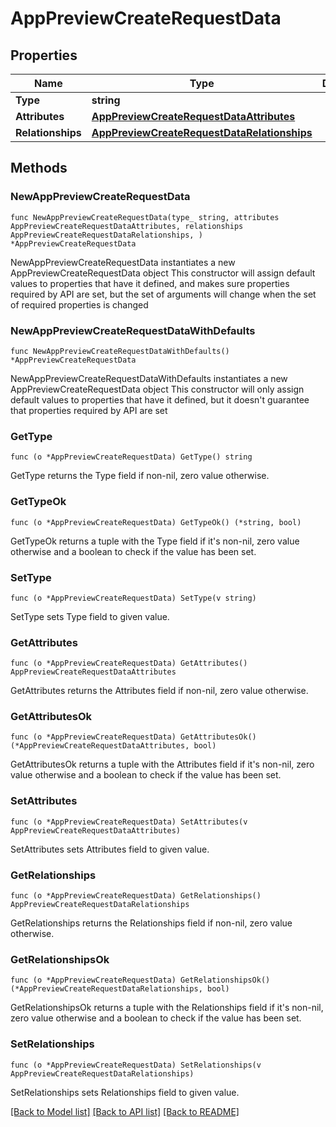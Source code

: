 # AppPreviewCreateRequestData

## Properties

Name | Type | Description | Notes
------------ | ------------- | ------------- | -------------
**Type** | **string** |  | 
**Attributes** | [**AppPreviewCreateRequestDataAttributes**](AppPreviewCreateRequest_data_attributes.md) |  | 
**Relationships** | [**AppPreviewCreateRequestDataRelationships**](AppPreviewCreateRequest_data_relationships.md) |  | 

## Methods

### NewAppPreviewCreateRequestData

`func NewAppPreviewCreateRequestData(type_ string, attributes AppPreviewCreateRequestDataAttributes, relationships AppPreviewCreateRequestDataRelationships, ) *AppPreviewCreateRequestData`

NewAppPreviewCreateRequestData instantiates a new AppPreviewCreateRequestData object
This constructor will assign default values to properties that have it defined,
and makes sure properties required by API are set, but the set of arguments
will change when the set of required properties is changed

### NewAppPreviewCreateRequestDataWithDefaults

`func NewAppPreviewCreateRequestDataWithDefaults() *AppPreviewCreateRequestData`

NewAppPreviewCreateRequestDataWithDefaults instantiates a new AppPreviewCreateRequestData object
This constructor will only assign default values to properties that have it defined,
but it doesn't guarantee that properties required by API are set

### GetType

`func (o *AppPreviewCreateRequestData) GetType() string`

GetType returns the Type field if non-nil, zero value otherwise.

### GetTypeOk

`func (o *AppPreviewCreateRequestData) GetTypeOk() (*string, bool)`

GetTypeOk returns a tuple with the Type field if it's non-nil, zero value otherwise
and a boolean to check if the value has been set.

### SetType

`func (o *AppPreviewCreateRequestData) SetType(v string)`

SetType sets Type field to given value.


### GetAttributes

`func (o *AppPreviewCreateRequestData) GetAttributes() AppPreviewCreateRequestDataAttributes`

GetAttributes returns the Attributes field if non-nil, zero value otherwise.

### GetAttributesOk

`func (o *AppPreviewCreateRequestData) GetAttributesOk() (*AppPreviewCreateRequestDataAttributes, bool)`

GetAttributesOk returns a tuple with the Attributes field if it's non-nil, zero value otherwise
and a boolean to check if the value has been set.

### SetAttributes

`func (o *AppPreviewCreateRequestData) SetAttributes(v AppPreviewCreateRequestDataAttributes)`

SetAttributes sets Attributes field to given value.


### GetRelationships

`func (o *AppPreviewCreateRequestData) GetRelationships() AppPreviewCreateRequestDataRelationships`

GetRelationships returns the Relationships field if non-nil, zero value otherwise.

### GetRelationshipsOk

`func (o *AppPreviewCreateRequestData) GetRelationshipsOk() (*AppPreviewCreateRequestDataRelationships, bool)`

GetRelationshipsOk returns a tuple with the Relationships field if it's non-nil, zero value otherwise
and a boolean to check if the value has been set.

### SetRelationships

`func (o *AppPreviewCreateRequestData) SetRelationships(v AppPreviewCreateRequestDataRelationships)`

SetRelationships sets Relationships field to given value.



[[Back to Model list]](../README.md#documentation-for-models) [[Back to API list]](../README.md#documentation-for-api-endpoints) [[Back to README]](../README.md)


